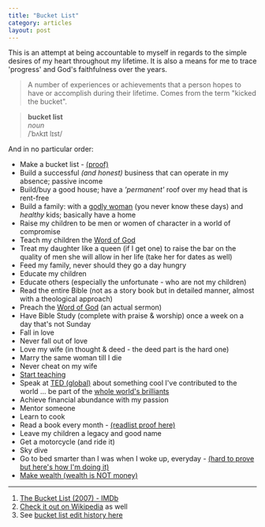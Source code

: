 ```yaml
---
title: "Bucket List"
category: articles
layout: post
---
```


This is an attempt at being accountable to myself in regards to the simple
desires of my heart throughout my lifetime. It is also a means for me to
trace 'progress' and God's faithfulness over the years.

> A number of experiences or achievements that a person hopes to have or
> accomplish during their lifetime. Comes from the term "kicked the bucket".

> **bucket list**  
> _noun_  
> /ˈbʌkɪt lɪst/

And in no particular order:

* Make a bucket list - [(proof)][1]
* Build a successful _(and honest)_ business that can operate in my absence; passive income
* Build/buy a good house; have a _'permanent'_ roof over my head that is rent-free
* Build a family: with a [godly woman][2] (you never know these days) and _healthy_ kids; basically have a home
* Raise my children to be men or women of character in a world of compromise
* Teach my children the [Word of God][4]
* Treat my daughter like a queen (if I get one) to raise the bar on the quality of men she will allow in her life (take her for dates as well)
* Feed my family, never should they go a day hungry
* Educate my children
* Educate others (especially the unfortunate - who are not my children)
* Read the entire Bible (not as a story book but in detailed manner, almost with a theological approach)
* Preach the [Word of God][4] (an actual sermon)
* Have Bible Study (complete with praise & worship) once a week on a day that's not Sunday
* Fall in love
* Never fall out of love
* Love my wife (in thought & deed - the deed part is the hard one)
* Marry the same woman till I die
* Never cheat on my wife
* [Start teaching][11]
* Speak at [TED (global)][7] about something cool I've contributed to the world ... be part of the [whole world's brilliants][9]
* Achieve financial abundance with my passion
* Mentor someone
* Learn to cook
* Read a book every month - [(readlist proof here)][12]
* Leave my children a legacy and good name
* Get a motorcycle (and ride it)
* Sky dive
* Go to bed smarter than I was when I woke up, everyday - [(hard to prove but here's how I'm doing it)][3]
* [Make wealth (wealth is NOT money)][10]

---

1. [The Bucket List (2007) - IMDb][5]
2. [Check it out on Wikipedia][6] as well
3. See [bucket list edit history here][8]

[1]: articles/2013/08/my-bucket-list/
[2]: http://bible.us/111/pro.31.10-31.niv
[3]: articles/2013/08/how-to-get-smarter/
[4]: https://www.bible.com/bible/111/gen.1.niv
[5]: http://www.imdb.com/title/tt0825232/
[6]: http://en.wikipedia.org/wiki/The_Bucket_List
[7]: http://www.ted.com/
[8]: https://github.com/itsmrwave/kingori.co/commits/master/content/articles/1.2013/5.08/6.my-bucket-list/article.yml
[9]: articles/2013/04/the-worlds-brilliants/
[10]: articles/2013/04/making-wealth/
[11]: articles/2013/06/start-teaching/
[12]: articles/2013/10/readlist/
